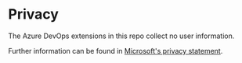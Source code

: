 # Privacy

The Azure DevOps extensions in this repo collect no user information.

Further information can be found in
[Microsoft's privacy statement](https://go.microsoft.com/fwlink/?LinkID=824704).
